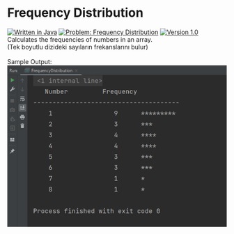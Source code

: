 # Frequency Distribution
[![Written in Java](https://img.shields.io/badge/language-java-green)](#)
[![Problem: Frequency Distribution](https://img.shields.io/badge/problem-Frequency%20Distribution-important)](#)
[![Version 1.0](https://img.shields.io/badge/version-1.0-informational)](#)\
Calculates the frequencies of numbers in an array.\
(Tek boyutlu dizideki sayıların frekanslarını bulur)\
\
Sample Output:\
[![Sample Output](/assets/images/frequencydistribution.png)](#)

